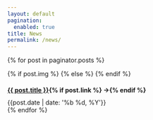 ```yaml
---
layout: default
pagination:
  enabled: true
title: News
permalink: /news/
---
```


{% for post in paginator.posts %}
<article class="post">
    {% if post.img %}
    <a class="post-thumbnail" style="background-image: url({{"/assets/img/" | prepend: site.baseurl | append : post.img}})" href="{{post.url | prepend: site.baseurl}}"></a>
  {% else %}
  {% endif %}
  <div class="post-content">
    <h2 class="post-title"; style="font-size:100%"><a href="{% if post.link %}{{post.link}}{% else %}{{ post.url| prepend: site.baseurl}}{% endif %}">{{ post.title }}</a>{% if post.link %}<span class="link-arrow"> &rarr;</span>{% endif %}</h2>
    <span class="post-date">{{post.date | date: '%b %d, %Y'}}&nbsp;&nbsp;&nbsp;&nbsp;</span>
  </div>
</article>
{% endfor %}